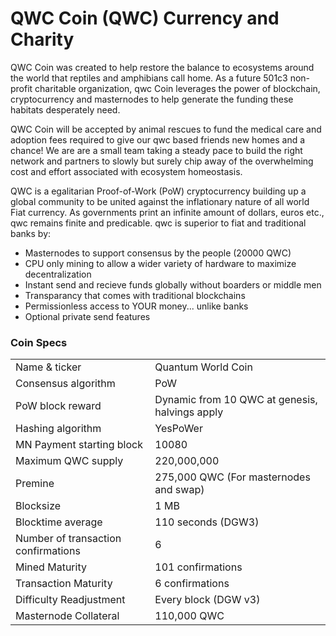  
QWC Coin (QWC) Currency and Charity
=====================================
QWC Coin was created to help restore the balance to ecosystems around the world that reptiles and amphibians call home.  As a future 501c3 non-profit charitable organization, qwc Coin leverages the power of blockchain, cryptocurrency and masternodes to help generate the funding these habitats desperately need.

QWC Coin will be accepted by animal rescues to fund the medical care and adoption fees required to give our qwc based friends new homes and a chance!  We are are a small team taking a steady pace to build the right network and partners to slowly but surely chip away of the overwhelming cost and effort associated with ecosystem homeostasis.

QWC is a egalitarian Proof-of-Work (PoW) cryptocurrency building up a global community to be united against the inflationary nature of all world Fiat currency. As governments print an infinite amount of dollars, euros etc., qwc remains finite and predicable.  qwc is superior to fiat and traditional banks by:
- Masternodes to support consensus by the people (20000 QWC)
- CPU only mining to allow a wider variety of hardware to maximize decentralization
- Instant send and recieve funds globally without boarders or middle men
- Transparancy that comes with traditional blockchains
- Permissionless access to YOUR money... unlike banks
- Optional private send features 

### Coin Specs

<table>
<tr><td>Name & ticker</td><td>Quantum World Coin</td></tr>
<tr><td>Consensus algorithm</td><td>PoW</td></tr>
<tr><td>PoW block reward</td><td>Dynamic from 10 QWC at genesis, halvings apply</td></tr>
<tr><td>Hashing algorithm</td><td>YesPoWer</td></tr>
<tr><td>MN Payment starting block</td><td>10080</td></tr>
<tr><td>Maximum QWC supply</td><td>220,000,000</td></tr>
<tr><td>Premine</td><td>275,000 QWC (For masternodes and swap)</td></tr>
<tr><td>Blocksize</td><td>1 MB</td></tr>
<tr><td>Blocktime average</td><td>110 seconds (DGW3)</td></tr>
<tr><td>Number of transaction confirmations</td><td>6</td></tr>
<tr><td>Mined Maturity</td><td>101 confirmations</td></tr>
<tr><td>Transaction Maturity</td><td>6 confirmations</td></tr>
<tr><td>Difficulty Readjustment</td><td>Every block (DGW v3)</td></tr>
<tr><td>Masternode Collateral</td><td>110,000 QWC</td></tr> 
</table>
